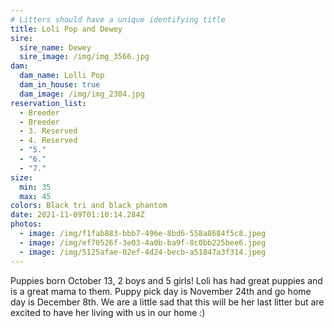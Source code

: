 ```yaml
---
# Litters should have a unique identifying title
title: Loli Pop and Dewey
sire:
  sire_name: Dewey
  sire_image: /img/img_3566.jpg
dam:
  dam_name: Lolli Pop
  dam_in_house: true
  dam_image: /img/img_2304.jpg
reservation_list:
  - Breeder
  - Breeder
  - 3. Reserved
  - 4. Reserved
  - "5."
  - "6."
  - "7."
size:
  min: 35
  max: 45
colors: Black tri and black phantom
date: 2021-11-09T01:10:14.284Z
photos:
  - image: /img/f1fab883-bbb7-496e-8bd6-558a8684f5c8.jpeg
  - image: /img/ef70526f-3e03-4a0b-ba9f-8c0bb225bee6.jpeg
  - image: /img/5125afae-02ef-4d24-becb-a51847a3f314.jpeg
---
```

Puppies born October 13, 2 boys and 5 girls! Loli has had great puppies and is a great mama to them. Puppy pick day is November 24th and go home day is December 8th. We are a little sad that this will be her last litter but are excited to have her living with us in our home :)